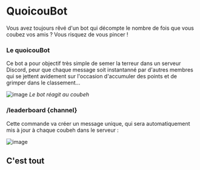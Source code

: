 # QuoicouBot
Vous avez toujours rêvé d'un bot qui décompte le nombre de fois que vous coubez vos amis ? 
Vous risquez de vous pincer !

### Le quoicouBot
Ce bot a pour objectif très simple de semer la terreur dans un serveur Discord, peur que chaque message soit instantanné par d'autres membres qui se jettent avidement sur l'occasion d'accumuler des 
points et de grimper dans le classement...

![image](https://github.com/Mathiousse/QuoicouBot/assets/58639269/955fd0cc-e83a-4aee-a9ef-6e8cf9d28b1c)
*Le bot réagit au coubeh*

### /leaderboard {channel}
Cette commande va créer un message unique, qui sera automatiquement mis à jour à chaque coubeh dans le serveur :

![image](https://github.com/Mathiousse/CoubehBot/assets/58639269/fd7cf264-5906-4776-be47-fcc75e1d4b0d)

## C'est tout
